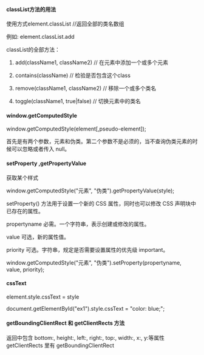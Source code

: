 #### classList方法的用法

使用方式element.classList //返回全部的类名数组

例如: element.classList.add 

classList的全部方法：

1. add(className1, className2)    // 在元素中添加一个或多个元素

2. contains(className)  // 检验是否包含这个class

3. remove(className1, className2) //  移除一个或多个类名

4. toggle(className1, true|false) // 切换元素中的类名


#### window.getComputedStyle


window.getComputedStyle(element[,pseudo-element]);

首先是有两个参数，元素和伪类。第二个参数不是必须的，当不查询伪类元素的时候可以忽略或者传入 null。


#### setProperty ,getPropertyValue

获取某个样式

window.getComputedStyle("元素", "伪类").getPropertyValue(style);

setProperty() 方法用于设置一个新的 CSS 属性，同时也可以修改 CSS 声明块中已存在的属性。

propertyname	必需。一个字符串，表示创建或修改的属性。

value	可选，新的属性值。

priority	可选。字符串，规定是否需要设置属性的优先级 important。

window.getComputedStyle("元素", "伪类").setProperty(propertyname, value, priority);

#### cssText

element.style.cssText = style

document.getElementById("ex1").style.cssText = "color: blue;";


#### getBoundingClientRect 和 getClientRects 方法

返回中包含 bottom:, height:, left:, right:, top:, width:, x:, y:等属性
getClientRects 里有 getBoundingClientRect

